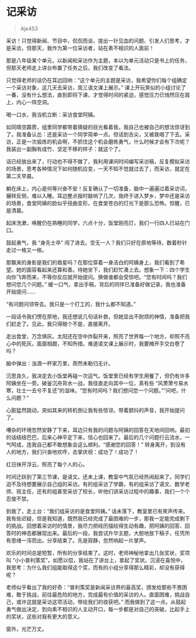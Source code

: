 # 记采访

> Aje453

采访！只觉得新闻、节目中，侃侃而谈，提出一针见血的问题、引发人们思考，才是采访，但那天，我作为第一位采访者，站在素不相识的人面前！

那是八年级某个单元，以新闻和采访作为主题，本以为单元活动只是书上的任务，但那天老师走上讲台布置了任务之后，我们改变了看法。

只觉得老师的话仍在耳边回响：“这个单元的主题是采访，我希望你们每个组确定一个采访对象，这几天去采访，周三语文课上展示。” 课上开玩笑似的小组讨论了一番，没有什么想法，直到即将下课，才觉得时间的紧迫，感觉压力已悄然压在肩上，内心一阵空洞。

喝一口水，我当机立断：采访食堂阿姨。

如同晴空霹雳，组里同学都带着猜疑的目光看着我，我自己也被自己的想法惊讶到了。我准备认怂：还是采访一个同学简单一点。但话到舌尖，又被我咽了下去。采访，正是一次锻炼的机会啊，不抓住这个机会磨练勇气，什么时候才会有下次呢？我装出一副胸有成竹、坚定不移的样子：就这个了。

话已经放出来了，行动也不得不做了，我利用课间时间编写采访稿，反复模拟采访的场景，思考各种情况下如何随机应变，一天不知不觉就过去了，而采访，就定在第二天早晨。

躺在床上，内心是何等兴奋不安！反复确认了一切准备，脑中一遍遍过着采访词，辗转反侧，难以入睡。耳边整点报时敲响了几次，我终于进入梦乡，梦中还是采访的场景，食堂阿姨的脸似乎扭曲变形，在食堂苍白的灯光下是那么恐怖。惊醒，已是清晨。

起床洗漱，唤醒仍在熟睡的同学，六点十分，饭堂刚亮灯，我们一行四人已站在门口。

鼓起勇气，我 “身先士卒” 闯了进去。空无一人？我们只好在原地等待，数着秒针走过一格又一格。

那飘来的身影是我们的救星吗？在那位穿着一身洁白的阿姨身上，我们看到了希望。她的面容看起来还算和善。待她坐下，我们赶忙凑上去。想象一下：四个学生向你飞奔而来，不等你反应就开始提问。换做谁都会受惊吧。“您有时间吗？我们想问您几个问题。” 缓一口气，拿出手稿，背后的同伴已准备好做记录，我也准备开始提问……

“有问题问领导去。我只是一个打工的，我什么都不知道。”

一段话令我们愣在原地，我还想说几句话补救，但她显出不耐烦的神情，准备把我们赶走了。见此，我只得赔个不是，直接离开。

走出食堂，万念俱灰。太阳还在空中炸裂开来，照亮了世界每一个地方，却照不亮心中的死灰。面面相觑，不知所措。难道语文课上展示时，我要摊开手交白卷了吗？

脑中弹出：浊酒一杯家万里，燕然未勒归无计。

沉思良久，我决定去小饭堂再碰一次运气。饭堂里已经有学生用餐了，但仍有许多阿姨坐在一旁。破釜沉舟背水一战，我径直走向其中一位，真有些 “风萧萧兮易水寒，壮士一去兮不复还”的滋味。“您有时间吗？我们想问您一个问题。”“问吧，什么问题？”

心脏猛然跳动，突如其来的转机倒让我有些惊讶。带着颤抖的声音，我开始提问了。

嘈杂的环境忽然安静了下来，耳边只有我的问题与阿姨的回答在天地间回响。最初的话结结巴巴，后来心神平定下来，信心也回来了。最后的几个问题行云流水，一气呵成，连我自己都不敢想象会这么顺利。“感谢您的回答！” 转身离开，到没有人的地方，我们兴奋地欢呼，击掌庆祝：成功了！成功了！

红日抹开浮云，照亮了每个人的心。

时间迁跃到了第三节课，是语文。还未上课，教室中气氛已经热闹起来了。同学们迫不及待想要展示自己组的采访。有的组采访了学霸，有的组采访了语文、数学老师、班主任，还有的组甚至采访了校长，听他们讲采访过程中的趣事，我们一个个忍俊不禁。

到我了，走上台：“我们组采访的是食堂阿姨。” 话未落下，教室里已有笑声传来。我有些迟疑，但是我知道，既然我已经完成了最困难的一步，那我一定能完成剩下的挑战。回想着采访时的情景，我尽力把经历描绘得生动有趣，把阿姨的回答、回答时的神态都展现出来。最后的一段，我尝试升华主题，大胆地放下稿子，任凭所有思绪一泻而出。分享结束了。先是寂静，忽然响起一片掌声。

欢乐的时间总是短暂，所有的分享结束了。这时，老师神秘地拿出几张奖状，奖项叫 “小小普利策奖”。如愿以偿，我站在了讲台上，拿起了奖状。沉浸在喜悦中，我思考：为什么我们组能取得这个奖，而有的小组分享得那么精彩，却没有获得呢？

老师似乎看出了我的好奇：“普利策奖是新闻采访界的最高奖，颁发给那些不畏困难，敢于挑战，前往最危险的地方，完成最有价值的采访的人。直面困难，挑战自己，或许这就是采访这项活动，带给我们的收获吧。” 而我做到了这一点。从鼓起勇气做出决定，到向素不相识的人主动开口，每一步都是对自己的突破。比起手上的奖状，这些对我有更大的意义。

窗外，光芒万丈。
